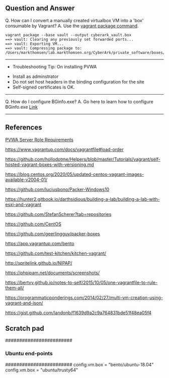## Question and Answer 

Q. How can I convert a manually created virtualbox VM into a 'box' consumable by Vagrant? 
A. Use the [vagrant package command](https://www.vagrantup.com/docs/cli/package). 

```
vagrant package --base vault --output cyberark_vault.box
==> vault: Clearing any previously set forwarded ports...
==> vault: Exporting VM...
==> vault: Compressing package to: /Users/markthomsen/lab.markthomsen.org/CyberArk/private_software/boxes/cyberark_vault.box
```

--------

* Troubleshooting Tip: On installing PVWA
- Install as adminstrator
- Do not set host headers in the binding configuration for the site
- Self-signed certificates is OK.


--------

Q. How do I configure BGinfo.exe? 
A. Go here to learn how to configure BGinfo.exe [Link](https://www.howtogeek.com/school/sysinternals-pro/lesson7/)

----

## References
[PVWA Server Role Requirements](https://docs.cyberark.com/Product-Doc/OnlineHelp/PAS/Latest/en/Content/PAS%20INST/Before-Password-Vault-Web-Access-Installation.htm?tocpath=Installation%7CInstalling%20the%20PAS%C2%A0Solution%7CManual%20Installation%7CEnterprise%20Password%20Vault%7CInstall%20the%20PVWA%7C_____2)

https://www.vagrantup.com/docs/vagrantfile#load-order

https://github.com/hollodotme/Helpers/blob/master/Tutorials/vagrant/self-hosted-vagrant-boxes-with-versioning.md


https://blog.centos.org/2020/05/updated-centos-vagrant-images-available-v2004-01/

https://github.com/luciusbono/Packer-Windows10

https://hunter2.gitbook.io/darthsidious/building-a-lab/building-a-lab-with-esxi-and-vagrant

https://github.com/StefanScherer?tab=repositories

https://github.com/CentOS

https://github.com/geerlingguy/packer-boxes

https://app.vagrantup.com/bento

https://github.com/test-kitchen/kitchen-vagrant/

http://spritelink.github.io/NIPAP/

https://phpipam.net/documents/screenshots/

https://bertvv.github.io/notes-to-self/2015/10/05/one-vagrantfile-to-rule-them-all/

https://programmaticponderings.com/2014/02/27/multi-vm-creation-using-vagrant-and-json/

https://gist.github.com/landonb/f1639d9a2c9a764831bde51f48ea05f4

## Scratch pad
########################
### Ubuntu end-points ###
########################
config.vm.box = "bento/ubuntu-18.04"
config.vm.box = "ubuntu/trusty64"